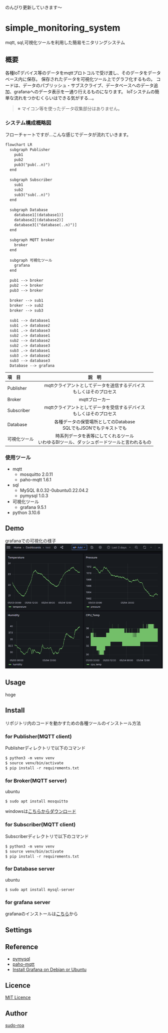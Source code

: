 のんびり更新していきます～

# simple_monitoring_system
mqtt, sql,可視化ツールを利用した簡易モニタリングシステム

## 概要
各種IoTデバイス等のデータをmqttプロトコルで受け渡し、そのデータをデータベース内に保存。
保存されたデータを可視化ツール上でグラフ化するもの。
コードは、データのパブリッシュ・サブスクライブ、データベースへのデータ追加、grafanaへのデータ表示を一通り行えるものになります。
IoTシステムの簡単な流れをつかむくらいはできる気がする…。
> ※ マイコン等を使ったデータ収集部分はありません。

### システム構成概略図
フローチャートですが…こんな感じでデータが流れていきます。
```mermaid
flowchart LR
  subgraph Publisher
    pub1
    pub2
    pub3("pub(..n)")
  end

  subgraph Subscriber
    sub1
    sub2
    sub3("sub(..n)")
  end

  subgraph Database
    database1[(database1)]
    database2[(database2)]
    database3[("database(..n)")]
  end

  subgraph MQTT broker
    broker
  end

  subgraph 可視化ツール
    grafana
  end
  
  pub1 --> broker
  pub2 --> broker
  pub3 --> broker
  
  broker --> sub1
  broker --> sub2
  broker --> sub3

  sub1 --> database1
  sub1 .-> database2
  sub1 .-> database3
  sub2 .-> database1
  sub2 --> database2
  sub2 .-> database3
  sub3 .-> database1
  sub3 .-> database2
  sub3 --> database3
  Database --> grafana
```
| 項　目 | 説　明 |
|:-|:-:|
| Publisher | mqttクライアントとしてデータを送信するデバイス<br>もしくはそのプロセス|
| Broker | mqttブローカー |
| Subscriber | mqttクライアントとしてデータを受信するデバイス<br>もしくはそのプロセス |
| Database | 各種データの保管場所としてのDatabase<br>SQLでもJSONでもテキストでも |
| 可視化ツール | 時系列データを表等にしてくれるツール<br>いわゆるBIツール、ダッシュボードツールと言われるもの |

### 使用ツール
- mqtt
  - mosquitto 2.0.11
  - paho-mqtt 1.6.1
- sql
  - MySQL 8.0.32-0ubuntu0.22.04.2
  - pymysql 1.0.3
- 可視化ツール
  - grafana 9.5.1
- python 3.10.6

## Demo
grafanaでの可視化の様子
![grafana_demo](./assets/images/grafana_demo.png)

## Usage
hoge

## Install
リポジトリ内のコードを動かすための各種ツールのインストール方法

### for Publisher(MQTT client)
Publisherディレクトリで以下のコマンド
```
$ python3 -m venv venv
$ source venv/bin/activate
$ pip install -r requirements.txt
```

### for Broker(MQTT server)
ubuntu
```
$ sudo apt install mosquitto
```
windowsは[こちらからダウンロード](https://mosquitto.org/download/)

### for Subscriber(MQTT client)
Subscriberディレクトリで以下のコマンド
```
$ python3 -m venv venv
$ source venv/bin/activate
$ pip install -r requirements.txt
```

### for Database server
ubuntu
```
$ sudo apt install mysql-server
```

### for grafana server
grafanaのインストールは[こちら](https://grafana.com/docs/grafana/latest/setup-grafana/installation/debian/)から

## Settings


## Reference
- [pymysql](https://pypi.org/project/pymysql/)
- [paho-mqtt](https://pypi.org/project/paho-mqtt/)
- [Install Grafana on Debian or Ubuntu](https://grafana.com/docs/grafana/latest/setup-grafana/installation/debian/)
## Licence
[MIT Licence](./LICENSE)

## Author
[sudo-roa](https://github.com/sudo-roa)

